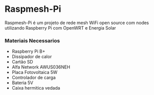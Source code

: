 # Raspmesh-Pi
Raspmesh-Pi é um projeto de rede mesh WiFi open source com nodes utilizando Raspberry Pi com OpenWRT e Energia Solar
### Materiais Necessarios
- Raspberry Pi B+
- Dissipador de calor
- Cartão SD
- Alfa Network AWUS036NEH
- Placa Fotovoltaica 5W
- Controlador de carga
- Bateria 5V
- Caixa hermitica vedada
